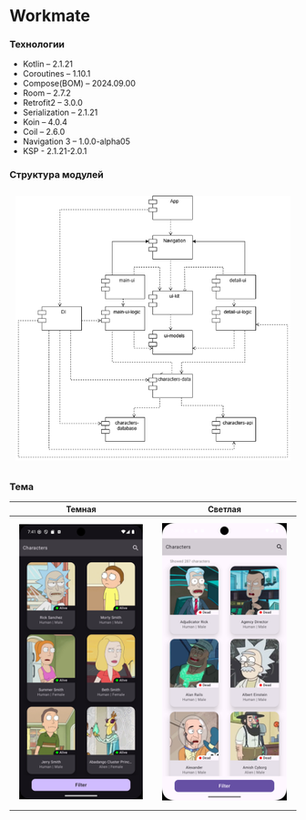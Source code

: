 # Workmate

### Технологии

- Kotlin – 2.1.21
- Coroutines – 1.10.1
- Compose(BOM) – 2024.09.00
- Room – 2.7.2
- Retrofit2 – 3.0.0
- Serialization – 2.1.21
- Koin – 4.0.4
- Coil – 2.6.0
- Navigation 3 – 1.0.0-alpha05  
- KSP - 2.1.21-2.0.1

### Структура модулей

<div style="padding: 10px;"><img src="img/modules.png" width="600"></div>

### Тема

| **Темная**                                                             | **Светлая**                                                             |
|------------------------------------------------------------------------|-------------------------------------------------------------------------|
| <div style="padding: 10px;"><img src="img/dark.png" width="300"></div> | <div style="padding: 10px;"><img src="img/light.png" width="300"></div> |